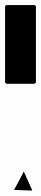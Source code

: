 <svg viewBox="0 0 10 10" xmlns="http://www.w3.org/2000/svg">
  <rect width="2" height="5">
    <animate
      attributeName="rx"
      values="0;5;0"
      dur="5s"
      repeatCount="indefinite" />
  </rect>
</svg>
<svg
  width="120"
  height="120"
  viewBox="0 0 120 120"
  xmlns="http://www.w3.org/2000/svg">
  <polygon points="60,30 90,90 30,90">
    <animateTransform
      attributeName="transform"
      attributeType="XML"
      type="rotate"
      from="0 60 70"
      to="360 60 70"
      dur="10s"
      repeatCount="indefinite" />
  </polygon>
</svg>

